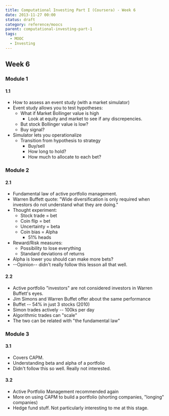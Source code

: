 ```yaml
---
title: Computational Investing Part I (Coursera) - Week 6
date: 2013-11-27 00:00
status: draft
category: reference/moocs
parent: computational-investing-part-1
tags:
  - MOOC
  - Investing
---
```


## Week 6

### Module 1

#### 1.1

* How to assess an event study (with a market simulator)
* Event study allows you to test hypotheses:
  * What if Market Bollinger value is high
    * Look at equity and market to see if any discrepencies.
  * But stock Bollinger value is low?
  * Buy signal?
* Simulator lets you operationalize
  * Transition from hypothesis to strategy
    * Buy/sell
    * How long to hold?
    * How much to allocate to each bet?

### Module 2

#### 2.1

* Fundamental law of active portfolio management.
* Warren Buffett quote: "Wide diversification is only required when investors do not understand what they are doing."
* Thought experiment:
  * Stock trade = bet
  * Coin flip = bet
  * Uncertainty = beta
  * Coin bias = Alpha
    * 51% heads
* Reward/Risk measures:
  * Possibility to lose everything
  * Standard deviations of returns
* Alpha is lower you should can make more bets?
* --Opinion-- didn't really follow this lesson all that well.

#### 2.2

* Active portfolio "investors" are not considered investors in Warren Buffett's eyes.
* Jim Simons and Warren Buffet offer about the same performance
* Buffet -- 54% in just 3 stocks (2010)
* Simon trades actively -- 100ks per day
* Algorithmic trades can "scale"
* The two can be related with "the fundamental law"

### Module 3

#### 3.1

* Covers CAPM.
* Understanding beta and alpha of a portfolio
* Didn't follow this so well. Really not interested.

#### 3.2

* Active Portfolio Management recommended again
* More on using CAPM to build a portfolio (shorting companies, "longing" companies)
* Hedge fund stuff. Not particularly interesting to me at this stage.
